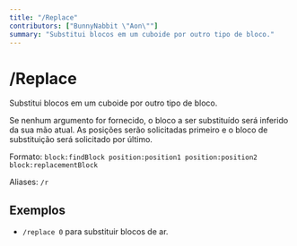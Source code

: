 ```yaml
---
title: "/Replace"
contributors: ["BunnyNabbit \"Aon\""]
summary: "Substitui blocos em um cuboide por outro tipo de bloco."
---
```


# /Replace

Substitui blocos em um cuboide por outro tipo de bloco.

Se nenhum argumento for fornecido, o bloco a ser substituído será inferido da sua mão atual. As posições serão solicitadas primeiro e o bloco de substituição será solicitado por último.

Formato: `block:findBlock position:position1 position:position2 block:replacementBlock`

Aliases: `/r`

## Exemplos

- `/replace 0` para substituir blocos de ar.